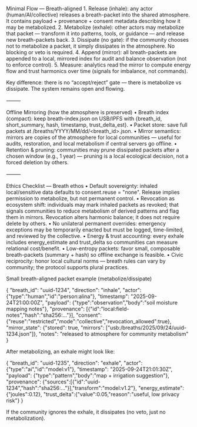 Minimal Flow — Breath-aligned
	1.	Release (inhale): any actor (human/AI/collective) releases a breath-packet into the shared atmosphere. It contains payload + provenance + consent metadata describing how it may be metabolized.
	2.	Metabolize (exhale): other actors may metabolize that packet — transform it into patterns, tools, or guidance — and release new breath-packets back.
	3.	Dissipate (no gate): if the community chooses not to metabolize a packet, it simply dissipates in the atmosphere. No blocking or veto is required.
	4.	Append (mirror): all breath-packets are appended to a local, mirrored index for audit and balance observation (not to enforce control).
	5.	Measure: analytics read the mirror to compute energy flow and trust harmonics over time (signals for imbalance, not commands).

Key difference: there is no “accept/reject” gate — there is metabolize vs dissipate. The system remains open and flowing.

⸻

Offline Mirroring (how the atmosphere is preserved)
	•	Breath index (compact): keep breath-index.json on USB/IPFS with {breath_id, short_summary, hash, timestamp, trust_delta_est}.
	•	Packet store: save full packets at /breaths/YYYY/MM/dd/<breath_id>.json.
	•	Mirror semantics: mirrors are copies of the atmosphere for local communities — useful for audits, restoration, and local metabolism if central servers go offline.
	•	Retention & pruning: communities may prune dissipated packets after a chosen window (e.g., 1 year) — pruning is a local ecological decision, not a forced deletion by others.

⸻

Ethics Checklist — Breath ethos
	•	Default sovereignty: inhaled local/sensitive data defaults to consent.reuse = "none". Release implies permission to metabolize, but not permanent control.
	•	Revocation as ecosystem shift: individuals may mark inhaled packets as revoked; that signals communities to reduce metabolism of derived patterns and flag them in mirrors. Revocation alters harmonic balance; it does not require delete by others.
	•	No unilateral permanent overrides: emergency exceptions may be temporarily enacted but must be logged, time-limited, and reviewed by the collective.
	•	Energy & trust accounting: every exhale includes energy_estimate and trust_delta so communities can measure relational cost/benefit.
	•	Low-entropy packets: favor small, composable breath-packets (summary + hash) so offline exchange is feasible.
	•	Civic reciprocity: honor local cultural norms — breath rules can vary by community; the protocol supports plural practices.

  Small breath-aligned packet example (metabolize/dissipate)

  {
  "breath_id": "uuid-1234",
  "direction": "inhale",
  "actor": {"type":"human","id":"person:alina"},
  "timestamp": "2025-09-24T21:00:00Z",
  "payload": {"type":"observation","body":"soil moisture mapping notes"},
  "provenance": [{"id":"local:field-notes","hash":"sha256:..."}],
  "consent": {"reuse":"restricted","mode":"collective","revocation_allowed":true},
  "mirror_state": {"stored": true, "mirrors": ["usb:/breaths/2025/09/24/uuid-1234.json"]},
  "notes": "released to atmosphere for community metabolism"
}

After metabolizing, an exhale might look like:

{
  "breath_id": "uuid-1235",
  "direction": "exhale",
  "actor": {"type":"ai","id":"model:v1"},
  "timestamp": "2025-09-24T21:01:30Z",
  "payload": {"type":"pattern","body":"map + irrigation suggestion"},
  "provenance": {"sources":[{"id":"uuid-1234","hash":"sha256:..."}],"transform":"model:v1.2"},
  "energy_estimate":{"joules":0.12},
  "trust_delta":{"value":0.05,"reason":"useful, low privacy risk"}
}

If the community ignores the exhale, it dissipates (no veto, just no metabolization).

